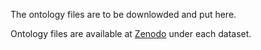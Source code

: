 The ontology files are to be downlowded and put here.

Ontology files are available at [Zenodo](https://zenodo.org/record/8043690) under each dataset.